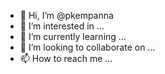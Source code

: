 - 👋 Hi, I’m @pkempanna
- 👀 I’m interested in ...
- 🌱 I’m currently learning ...
- 💞️ I’m looking to collaborate on ...
- 📫 How to reach me ...

<!---
pkempanna/pkempanna is a ✨ special ✨ repository because its `README.md` (this file) appears on your GitHub profile.
You can click the Preview link to take a look at your changes.
--->
